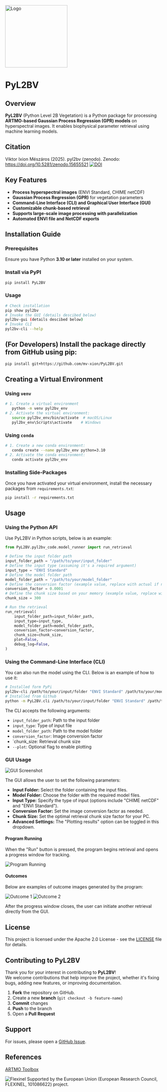 <img src="https://raw.githubusercontent.com/mv-xion/PyL2BV/main/docs/logo.png" alt="Logo" width="200"/> 

# PyL2BV
## Overview
  **PyL2BV** (Python Level 2B Vegetation) is a Python package for processing 
  **ARTMO-based Gaussian Process Regression (GPR) models** on hyperspectral images.
   It enables biophysical parameter retrieval using machine learning models.

## Citation
Viktor Ixion Mészáros (2025). pyl2bv (zenodo). Zenodo: https://doi.org/10.5281/zenodo.15655521
[![DOI](https://zenodo.org/badge/862335488.svg)](https://doi.org/10.5281/zenodo.15655521)

## Key Features
- **Process hyperspectral images** (ENVI Standard, CHIME netCDF)
- **Gaussian Process Regression (GPR)** for vegetation parameters
- **Command-Line Interface (CLI) and Graphical User Interface (GUI)**
- **Customizable chunk-based retrieval**
- **Supports large-scale image processing with parallelization**
- **Automated ENVI file and NetCDF exports**

## Installation Guide

### **Prerequisites**
Ensure you have Python **3.10 or later** installed on your system.

### **Install via PyPI**
```sh
pip install PyL2BV
```
### **Usage**
```sh
# Check installation
pip show pyl2bv
# Invoke the GUI (details descibed below)
pyl2bv-gui (details descibed below)
# Invoke CLI
pyl2bv-cli --help
```

## **(For Developers) Install the package directly from GitHub using pip:**

```sh
pip install git+https://github.com/mv-xion/PyL2BV.git
```

## Creating a Virtual Environment

### Using `venv`

```bash
# 1. Create a virtual environment
   python -m venv pyl2bv_env
# 2. Activate the virtual environment:
   source pyl2bv_env/bin/activate  # macOS/Linux
   pyl2bv_env\Scripts\activate    # Windows
```
### Using `conda`

```bash
# 1. Create a new conda environment:
   conda create --name pyl2bv_env python=3.10
# 2. Activate the conda environment:
   conda activate pyl2bv_env
```

### Installing Side-Packages

Once you have activated your virtual environment, install the necessary packages from `requirements.txt`:

```bash
pip install -r requirements.txt
```

## Usage

### Using the Python API

Use PyL2BV in Python scripts, below is an example:

```python
from PyL2BV.pyl2bv_code.model_runner import run_retrieval

# Define the input folder path
input_folder_path = "/path/to/your/input_folder"
# Define the input type (assuming it's a required argument)
input_type = "ENVI Standard"
# Define the model folder path
model_folder_path = "/path/to/your/model_folder"
# Define the conversion factor (example value, replace with actual if needed)
conversion_factor = 0.0001
# Define the chunk size based on your memory (example value, replace with actual if needed)
chunk_size = 300

# Run the retrieval
run_retrieval(
    input_folder_path=input_folder_path,
    input_type=input_type,
    model_folder_path=model_folder_path,
    conversion_factor=conversion_factor,
    chunk_size=chunk_size,
    plot=False,
    debug_log=False,
)
```

### Using the Command-Line Interface (CLI)

You can also run the model using the CLI. Below is an example of how to use it:

```sh
# Installed form PyPi
pyl2bv-cli /path/to/your/input/folder "ENVI Standard" /path/to/your/model/folder 0.0001 300 --plot
# Installed from Github
python -m PyL2BV.cli /path/to/your/input/folder "ENVI Standard" /path/to/your/model/folder 0.0001 300 --plot
```

The CLI accepts the following arguments:

- `input_folder_path`: Path to the input folder
- `input_type`: Type of input file
- `model_folder_path`: Path to the model folder
- `conversion_factor`: Image conversion factor
- `chunk_size: Retrieval chunk size
- `--plot`: Optional flag to enable plotting

### GUI Usage

![GUI Screenshot](https://raw.githubusercontent.com/mv-xion/PyL2BV/main/docs/gui.png)

The GUI allows the user to set the following parameters:
- **Input Folder:** Select the folder containing the input files.
- **Model Folder:** Choose the folder with the required model files.
- **Input Type:** Specify the type of input (options include "CHIME netCDF" and "ENVI Standard").
- **Conversion Factor:** Set the image conversion factor as needed.
- **Chunk Size:** Set the optimal retrieval chunk size factor for your PC.
- **Advanced Settings:** The "Plotting results" option can be toggled in this dropdown.

#### Program Running

When the "Run" button is pressed, the program begins retrieval and opens a progress window for tracking.

![Program Running](https://raw.githubusercontent.com/mv-xion/PyL2BV/main/docs/running.png)

#### Outcomes

Below are examples of outcome images generated by the program:

![Outcome 1](https://raw.githubusercontent.com/mv-xion/PyL2BV/main/docs/run_success.png) ![Outcome 2](https://raw.githubusercontent.com/mv-xion/PyL2BV/main/docs/run_fail.png)

After the progress window closes, the user can initiate another retrieval directly from the GUI.

## License

This project is licensed under the Apache 2.0 License - see the [LICENSE](LICENSE) file for details.

## Contributing to PyL2BV

Thank you for your interest in contributing to **PyL2BV**!  
We welcome contributions that help improve the project, whether it's fixing bugs, adding new features, or improving documentation.

1. **Fork** the repository on GitHub.
2. Create a new **branch** (`git checkout -b feature-name`)
3. **Commit** changes
4. **Push** to the branch
5. Open a **Pull Request**

## Support

For issues, please open a [GitHub Issue](https://github.com/mv-xion/PyL2BV/issues). 

## References

[ARTMO Toolbox](https://artmotoolbox.com/) 

![Flexinel](https://raw.githubusercontent.com/mv-xion/PyL2BV/main/docs/flexinel_logo.png)
Supported by the European Union (European Research Council, FLEXINEL, 101086622) project.






